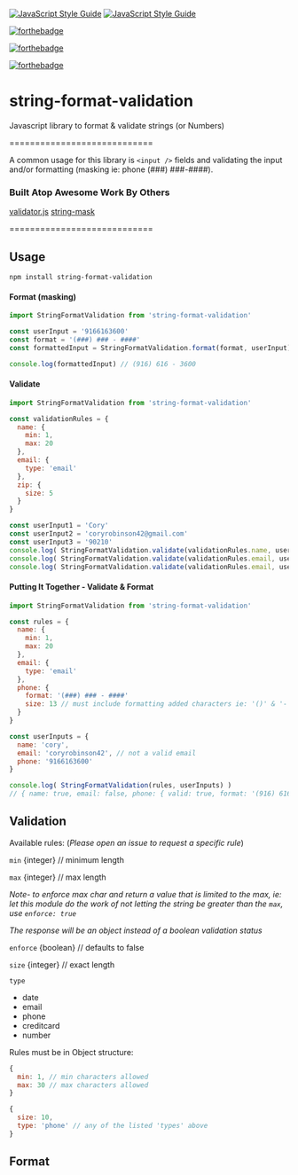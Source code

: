 [![JavaScript Style Guide](https://cdn.rawgit.com/feross/standard/master/badge.svg)](https://github.com/feross/standard)
[![JavaScript Style Guide](https://img.shields.io/badge/code%20style-standard-brightgreen.svg)](http://standardjs.com/)

[![forthebadge](http://forthebadge.com/images/badges/mom-made-pizza-rolls.svg)](http://forthebadge.com)

[![forthebadge](http://forthebadge.com/images/badges/uses-badges.svg)](http://forthebadge.com)

[![forthebadge](http://forthebadge.com/images/badges/fuck-it-ship-it.svg)](http://forthebadge.com)

# string-format-validation
Javascript library to format &amp; validate strings (or Numbers)

============================

A common usage for this library is `<input />` fields and validating the input and/or formatting (masking ie: phone (###) ###-####).

### Built Atop Awesome Work By Others
[validator.js](https://github.com/chriso/validator.js/)
[string-mask](https://github.com/the-darc/string-mask)

============================

## Usage

`npm install string-format-validation`

#### Format (masking)

```js
import StringFormatValidation from 'string-format-validation'

const userInput = '9166163600'
const format = '(###) ### - ####'
const formattedInput = StringFormatValidation.format(format, userInput)

console.log(formattedInput) // (916) 616 - 3600
```

#### Validate

```js
import StringFormatValidation from 'string-format-validation'

const validationRules = {
  name: {
    min: 1,
    max: 20
  },
  email: {
    type: 'email'
  },
  zip: {
    size: 5
  }
}

const userInput1 = 'Cory'
const userInput2 = 'coryrobinson42@gmail.com'
const userInput3 = '90210'
console.log( StringFormatValidation.validate(validationRules.name, userInput1) ) // returns `true`
console.log( StringFormatValidation.validate(validationRules.email, userInput2) ) // returns `true`
console.log( StringFormatValidation.validate(validationRules.email, userInput3) ) // returns `true` because the string length is '===' 5

```

#### Putting It Together - Validate & Format

```js
import StringFormatValidation from 'string-format-validation'

const rules = {
  name: {
    min: 1,
    max: 20
  },
  email: {
    type: 'email'
  },
  phone: {
    format: '(###) ### - ####'
    size: 13 // must include formatting added characters ie: '()' & '-'
  }
}

const userInputs = {
  name: 'cory',
  email: 'coryrobinson42', // not a valid email
  phone: '9166163600'
}

console.log( StringFormatValidation(rules, userInputs) )
// { name: true, email: false, phone: { valid: true, format: '(916) 616 - 3600'}}
```

## Validation
Available rules: (*Please open an issue to request a specific rule*)

`min` {integer} // minimum length

`max` {integer} // max length

*Note- to enforce max char and return a value that is limited to the max, ie: let this module do the work of not letting the string be greater than the `max`, use `enforce: true`*

*The response will be an object instead of a boolean validation status*

`enforce` {boolean} // defaults to false

`size` {integer} // exact length

`type`
- date
- email
- phone
- creditcard
- number

Rules must be in Object structure:

```js
{
  min: 1, // min characters allowed
  max: 30 // max characters allowed
}

{
  size: 10,
  type: 'phone' // any of the listed 'types' above
}
```

## Format
